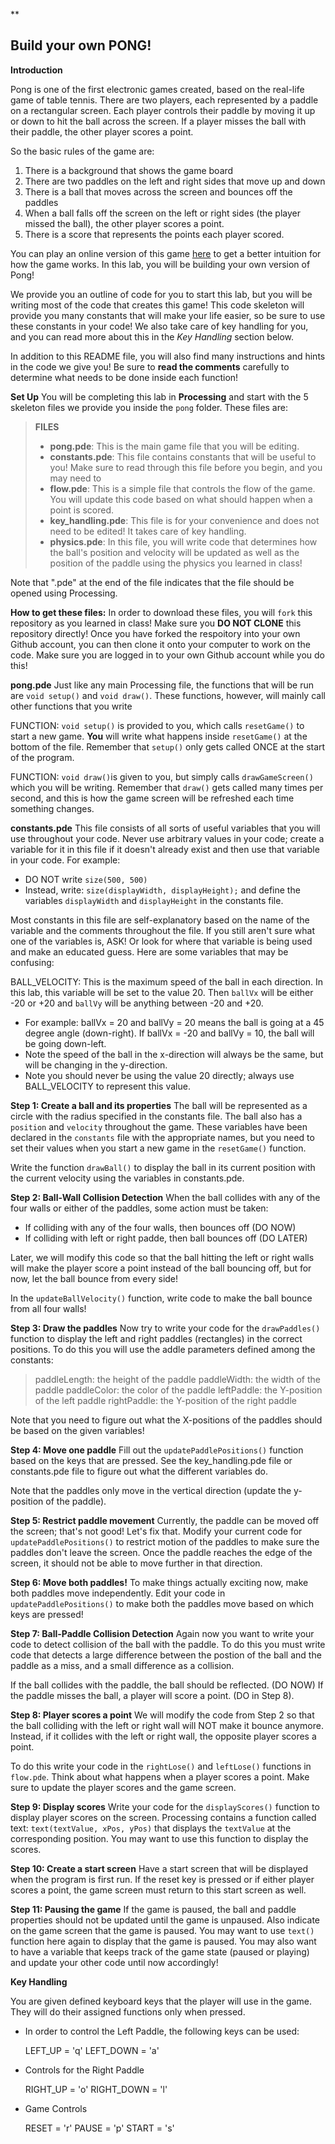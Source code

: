 **

Build your own PONG!
---------
**Introduction**

Pong is one of the first electronic games created, based on the real-life game of table tennis. There are two players, each represented by a paddle on a rectangular screen. Each player controls their paddle by moving it up or down to hit the ball across the screen. If a player misses the ball with their paddle, the other player scores a point.

So the basic rules of the game are:

 1. There is a background that shows the game board
 2. There are two paddles on the left and right sides that move up and down
 3. There is a ball that moves across the screen and bounces off the paddles
 4. When a ball falls off the screen on the left or right sides (the player missed the ball), the other player scores a point.
 5. There is a score that represents the points each player scored.

You can play an online version of this game [here](http://www.ponggame.org) to get a better intuition for how the game works. In this lab, you will be building your own version of Pong!

We provide you an outline of code for you to start this lab, but you will be writing most of the code that creates this game! This code skeleton will provide you many constants that will make your life easier, so be sure to use these constants in your code! We also take care of key handling for you,  and you can read more about this in the *Key Handling* section below.

In addition to this README file, you will also find many instructions and hints in the code we give you! Be sure to **read the comments** carefully to determine what needs to be done inside each function!

**Set Up**
You will be completing this lab in **Processing** and start with the 5 skeleton files we provide you inside the `pong` folder. These files are:
> **FILES**
> - **pong.pde**: This is the main game file that you will be editing.
> - **constants.pde**: This file contains constants that will be useful to you! Make sure to read through this file before you begin, and you may need to 
> - **flow.pde**: This is a simple file that controls the flow of the game. You will update this code based on what should happen when a point is scored.
> - **key_handling.pde**: This file is for your convenience and does not need to be edited! It takes care of key handling.
> - **physics.pde**: In this file, you will write code that determines how the ball's position and velocity will be updated as well as the position of the paddle using the physics you learned in class!

Note that ".pde" at the end of the file indicates that the file should be opened using Processing.

**How to get these files:**
In order to download these files, you will `fork` this repository as you learned in class! Make sure you **DO NOT CLONE** this repository directly! Once you have forked the respoitory into your own Github account, you can then clone it onto your computer to work on the code. Make sure you are logged in to your own Github account while you do this!

<i class="icon-folder-open"></i> **pong.pde**
Just like any main Processing file, the functions that will be run are
 `void setup()` and `void draw()`. These functions, however, will mainly call other functions that you write

FUNCTION: `void setup()` is provided to you, which calls `resetGame()` to start a new game. **You** will write what happens inside `resetGame()` at the bottom of the file. Remember that `setup()` only gets called ONCE at the start of the program.

FUNCTION: `void draw()`is given to you, but simply calls `drawGameScreen()` which you will be writing. Remember that `draw()` gets called many times per second, and this is how the game screen will be refreshed each time something changes.
 
<i class="icon-folder-open"></i> **constants.pde**
This file consists of all sorts of useful variables that you will use throughout your code. Never use arbitrary values in your code; create a variable for it in this file if it doesn't already exist and then use that variable in your code. For example:

 - DO NOT write `size(500, 500)`
 - Instead, write: `size(displayWidth, displayHeight);` and define the variables `displayWidth` and `displayHeight` in the constants file.

Most constants in this file are self-explanatory based on the name of the variable and the comments throughout the file. If you still aren't sure what one of the variables is, ASK! Or look for where that variable is being used and make an educated guess. Here are some variables that may be confusing:

BALL_VELOCITY: This is the maximum speed of the ball in each direction. In this lab, this variable will be set to the value 20. Then `ballVx` will be either -20 or +20 and `ballVy` will be anything between -20 and +20. 

 - For example: ballVx = 20 and ballVy = 20 means the ball is going at a 45 degree angle (down-right). If ballVx = -20 and ballVy = 10, the ball will be going down-left.
 - Note the speed of the ball in the x-direction will always be the same, but will be changing in the y-direction.
 - Note you should never be using the value 20 directly; always use BALL_VELOCITY to represent this value.

**Step 1: Create a ball and its properties**
 The ball will be represented as a circle with the radius specified in the constants file. The ball also has a `position` and `velocity` throughout the game. These variables have been declared in the `constants` file with the appropriate names, but you need to set their values when you start a new game in the `resetGame()` function.
 
 Write the function `drawBall()` to display the ball in its current position with the current velocity using the variables in constants.pde.

**Step 2: Ball-Wall Collision Detection**
When the ball collides with any of the four walls or either of the paddles, some action must be taken:

 - If colliding with any of the four walls, then bounces off (DO NOW)
 - If colliding with left or right padde, then ball bounces off (DO LATER)

Later, we will modify this code so that the ball hitting the left or right walls will make the player score a point instead of the ball bouncing off, but for now, let the ball bounce from every side!

In the `updateBallVelocity()` function, write code to make the ball bounce from all four walls!
 
**Step 3: Draw the paddles**
Now try to write your code for the `drawPaddles()` function to display the left and right paddles (rectangles) in the correct positions.
To do this you will use the addle parameters defined among the constants: 
> paddleLength: the height of the paddle
> paddleWidth: the width of the paddle
> paddleColor: the color of the paddle
> leftPaddle: the Y-position of the left paddle
> rightPaddle: the Y-position of the right paddle

Note that you need to figure out what the X-positions of the paddles should be based on the given variables!

**Step 4: Move one paddle**
Fill out the `updatePaddlePositions()` function based on the keys that are pressed. See the key_handling.pde file or constants.pde file to figure out what the different variables do.

Note that the paddles only move in the vertical direction (update the y-position of the paddle).

**Step 5: Restrict paddle movement**
Currently, the paddle can be moved off the screen; that's not good! Let's fix that.
Modify your current code for `updatePaddlePositions()` to restrict motion of the paddles to make sure the paddles don't leave the screen. Once the paddle reaches the edge of the screen, it should not be able to move further in that direction.

**Step 6: Move both paddles!**
To make things actually exciting now, make both paddles move independently. Edit your code in `updatePaddlePositions()` to make both the paddles move based on which keys are pressed!

**Step 7: Ball-Paddle Collision Detection**
Again now you want to write your code to detect collision of the ball with the paddle. To do this you must write code that detects a large difference between the postion of the ball and the paddle as a miss, and a small difference as a collision. 

If the ball collides with the paddle, the ball should be reflected. (DO NOW)
If the paddle misses the ball, a player will score a point. (DO in Step 8).

**Step 8: Player scores a point**
We will modify the code from Step 2 so that the ball colliding with the left or right wall will NOT make it bounce anymore. Instead, if it collides with the left or right wall, the opposite player scores a point.

To do this write your code in the `rightLose()` and `leftLose()` functions in `flow.pde`. Think about what happens when a player scores a point. Make sure to update the player scores and the game screen.

**Step 9: Display scores**
Write your code for the `displayScores()` function to display player scores on the screen. Processing contains a function called text:
`text(textValue, xPos, yPos)`
that displays the `textValue` at the corresponding position. You may want to use this function to display the scores. 

**Step 10: Create a start screen**
Have a start screen that will be displayed when the program is first run. If the reset key is pressed or if either player scores a point, the game screen must return to this start screen as well.

**Step 11: Pausing the game**
If the game is paused, the ball and paddle properties should not be updated until the game is unpaused. Also indicate on the game screen that the game is paused. You may want to use `text()` function here again to display that the game is paused. You may also want to have a variable that keeps track of the game state (paused or playing) and update your other code until now accordingly!

**Key Handling**

You are given defined keyboard keys that the player will use in the game. They will do their assigned functions only when pressed.

 - In order to control the Left Paddle, the following keys can be used:

	LEFT_UP = 'q'                  LEFT_DOWN = 'a'

 - Controls for the Right Paddle
 
	RIGHT_UP = 'o'        RIGHT_DOWN = 'l'

 - Game Controls
 
	RESET = 'r'        PAUSE = 'p'           START = 's'